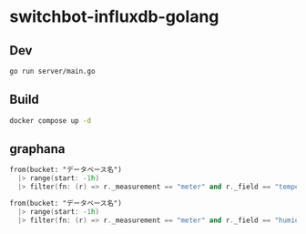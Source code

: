 # switchbot-influxdb-golang

## Dev
```bash
go run server/main.go
```

## Build

```bash
docker compose up -d
```

## graphana

```flex
from(bucket: "データベース名")
  |> range(start: -1h)
  |> filter(fn: (r) => r._measurement == "meter" and r._field == "temperature")
```

```flex
from(bucket: "データベース名")
  |> range(start: -1h)
  |> filter(fn: (r) => r._measurement == "meter" and r._field == "humidity")
```
